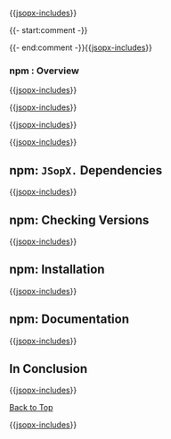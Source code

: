 ﻿{{[jsopx-includes](AllGlobal/Master/Includes/Template/Technologies/npm/Header.md)}}

{{- start:comment -}}
<!-- START JSOPX NOVA DOCX HEADER
group: 'Technologies'
subGroup: 'npm'
isDraft: true
isProductionReady: true
toc: true
END JSOPX NOVA DOCX HEADER -->
{{- end:comment -}}{{[jsopx-includes](AllGlobal/Master/Includes/Common/Draft-Notice.md)}}

### npm : Overview

{{[jsopx-includes](AllGlobal/Master/Includes/Template/Technologies/npm/Overview.md)}}

{{[jsopx-includes](AllGlobal/Master/Includes/Common/Current-Phase.md)}}

{{[jsopx-includes](AllGlobal/Master/Includes/Template/Technologies/npm/BodyContent.md)}}

{{[jsopx-includes](AllGlobal/Master/Includes/Common/Alerts-Current.md)}}


## npm: `JSopX.` Dependencies

{{[jsopx-includes](AllGlobal/Master/Includes/Template/Technologies/npm/JsopxDependencies.md)}}


## npm: Checking Versions

{{[jsopx-includes](AllGlobal/Master/Includes/Template/Technologies/npm/CheckingVersions.md)}}


## npm: Installation

{{[jsopx-includes](AllGlobal/Master/Includes/Template/Technologies/npm/Installation.md)}}

## npm: Documentation

{{[jsopx-includes](AllGlobal/Master/Includes/Template/Technologies/npm/Documentation.md)}}

## In Conclusion

{{[jsopx-includes](AllGlobal/Master/Includes/Template/Technologies/npm/InConclusion.md)}}

[Back to Top](#table-of-contents)

{{[jsopx-includes](AllGlobal/Master/Includes/Layout/Footer.md)}}